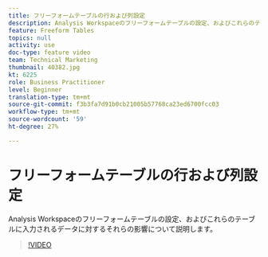 ```yaml
---
title: フリーフォームテーブルの行および列設定
description: Analysis Workspaceのフリーフォームテーブルの設定、およびこれらのテーブルに入力されるデータに対するそれらの影響について説明します。
feature: Freeform Tables
topics: null
activity: use
doc-type: feature video
team: Technical Marketing
thumbnail: 40382.jpg
kt: 6225
role: Business Practitioner
level: Beginner
translation-type: tm+mt
source-git-commit: f3b3fa7d91b0cb21005b57768ca23ed6700fcc03
workflow-type: tm+mt
source-wordcount: '59'
ht-degree: 27%

---
```



# フリーフォームテーブルの行および列設定

Analysis Workspaceのフリーフォームテーブルの設定、およびこれらのテーブルに入力されるデータに対するそれらの影響について説明します。

>[!VIDEO](https://video.tv.adobe.com/v/40382/?quality=12&learn=on)
